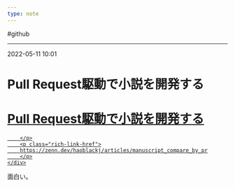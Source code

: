 ```yaml
---
type: note
---
```


#github

---
2022-05-11  10:01

# Pull Request駆動で小説を開発する


<div class="rich-link-card-container"><a class="rich-link-card" href="https://zenn.dev/haoblackj/articles/manuscript_compare_by_pr" target="_blank">
	<div class="rich-link-image-container">
		<div class="rich-link-image" style="background-image: url('https://res.cloudinary.com/zenn/image/upload/s--2A7MlTQN--/co_rgb:222%2Cg_south_west%2Cl_text:notosansjp-medium.otf_37_bold:haoblackj%2Cx_203%2Cy_98/c_fit%2Cco_rgb:222%2Cg_north_west%2Cl_text:notosansjp-medium.otf_70_bold:Pull%2520Request%25E9%25A7%2586%25E5%258B%2595%25E3%2581%25A7%25E5%25B0%258F%25E8%25AA%25AC%25E3%2582%2592%25E9%2596%258B%25E7%2599%25BA%25E3%2581%2599%25E3%2582%258B%2Cw_1010%2Cx_90%2Cy_100/g_south_west%2Ch_90%2Cl_fetch:aHR0cHM6Ly9yZXMuY2xvdWRpbmFyeS5jb20vemVubi9pbWFnZS9mZXRjaC9zLS1XdVE0RVprRy0tL2NfbGltaXQlMkNmX2F1dG8lMkNmbF9wcm9ncmVzc2l2ZSUyQ3FfYXV0byUyQ3dfNzAvaHR0cHM6Ly9zdG9yYWdlLmdvb2dsZWFwaXMuY29tL3plbm4tdXNlci11cGxvYWQvYXZhdGFyLzBlOGNlYmM1YWUuanBlZw==%2Cr_max%2Cw_90%2Cx_87%2Cy_72/v1627274783/default/og-base_z4sxah.png')">
	</div>
	</div>
	<div class="rich-link-card-text">
		<h1 class="rich-link-card-title">Pull Request駆動で小説を開発する</h1>
		<p class="rich-link-card-description">
		
		</p>
		<p class="rich-link-href">
		https://zenn.dev/haoblackj/articles/manuscript_compare_by_pr
		</p>
	</div>
</a></div>


面白い。